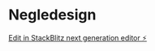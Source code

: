 # Negledesign

[Edit in StackBlitz next generation editor ⚡️](https://stackblitz.com/~/github.com/CorneliaCodes/Negledesign)